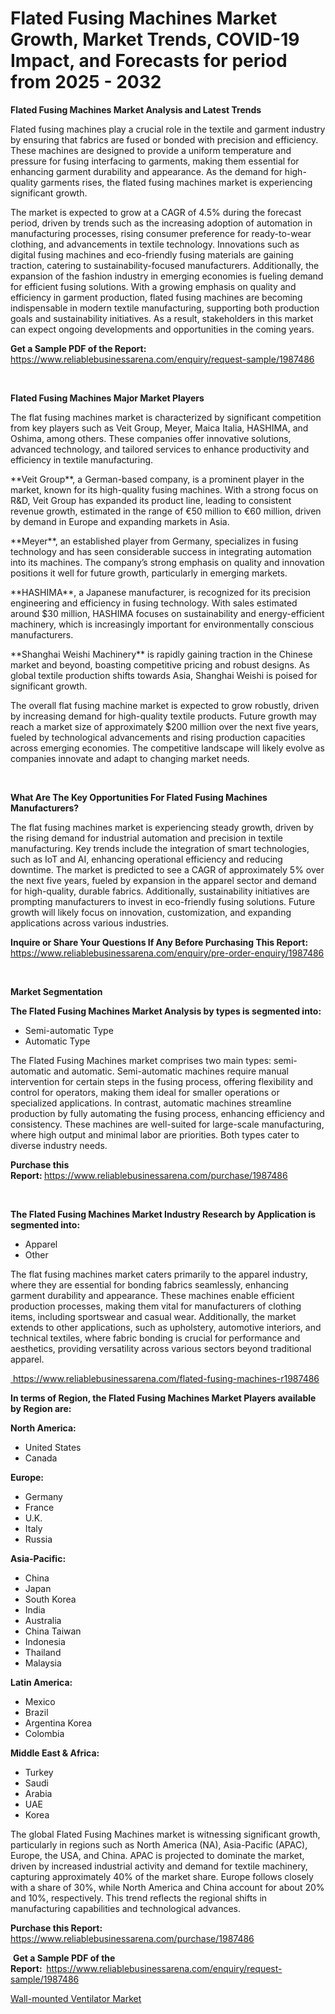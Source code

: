 <p><h1>Flated Fusing Machines Market Growth, Market Trends, COVID-19 Impact, and Forecasts for period from 2025 - 2032</h1></p><p><strong>Flated Fusing Machines Market Analysis and Latest Trends</strong></p>
<p><p>Flated fusing machines play a crucial role in the textile and garment industry by ensuring that fabrics are fused or bonded with precision and efficiency. These machines are designed to provide a uniform temperature and pressure for fusing interfacing to garments, making them essential for enhancing garment durability and appearance. As the demand for high-quality garments rises, the flated fusing machines market is experiencing significant growth. </p><p>The market is expected to grow at a CAGR of 4.5% during the forecast period, driven by trends such as the increasing adoption of automation in manufacturing processes, rising consumer preference for ready-to-wear clothing, and advancements in textile technology. Innovations such as digital fusing machines and eco-friendly fusing materials are gaining traction, catering to sustainability-focused manufacturers. Additionally, the expansion of the fashion industry in emerging economies is fueling demand for efficient fusing solutions. With a growing emphasis on quality and efficiency in garment production, flated fusing machines are becoming indispensable in modern textile manufacturing, supporting both production goals and sustainability initiatives. As a result, stakeholders in this market can expect ongoing developments and opportunities in the coming years.</p></p>
<p><strong>Get a Sample PDF of the Report:&nbsp;</strong> <a href="https://www.reliablebusinessarena.com/enquiry/request-sample/1987486?utm_campaign=2518&utm_medium=2&utm_source=Github&utm_content=ia&utm_term=02032025&utm_id=flated-fusing-machines">https://www.reliablebusinessarena.com/enquiry/request-sample/1987486</a></p>
<p>&nbsp;</p>
<p><strong>Flated Fusing Machines Major Market Players</strong></p>
<p><p>The flat fusing machines market is characterized by significant competition from key players such as Veit Group, Meyer, Maica Italia, HASHIMA, and Oshima, among others. These companies offer innovative solutions, advanced technology, and tailored services to enhance productivity and efficiency in textile manufacturing.</p><p>**Veit Group**, a German-based company, is a prominent player in the market, known for its high-quality fusing machines. With a strong focus on R&D, Veit Group has expanded its product line, leading to consistent revenue growth, estimated in the range of €50 million to €60 million, driven by demand in Europe and expanding markets in Asia.</p><p>**Meyer**, an established player from Germany, specializes in fusing technology and has seen considerable success in integrating automation into its machines. The company’s strong emphasis on quality and innovation positions it well for future growth, particularly in emerging markets.</p><p>**HASHIMA**, a Japanese manufacturer, is recognized for its precision engineering and efficiency in fusing technology. With sales estimated around $30 million, HASHIMA focuses on sustainability and energy-efficient machinery, which is increasingly important for environmentally conscious manufacturers.</p><p>**Shanghai Weishi Machinery** is rapidly gaining traction in the Chinese market and beyond, boasting competitive pricing and robust designs. As global textile production shifts towards Asia, Shanghai Weishi is poised for significant growth.</p><p>The overall flat fusing machine market is expected to grow robustly, driven by increasing demand for high-quality textile products. Future growth may reach a market size of approximately $200 million over the next five years, fueled by technological advancements and rising production capacities across emerging economies. The competitive landscape will likely evolve as companies innovate and adapt to changing market needs.</p></p>
<p>&nbsp;</p>
<p><strong>What Are The Key Opportunities For Flated Fusing Machines Manufacturers?</strong></p>
<p><p>The flat fusing machines market is experiencing steady growth, driven by the rising demand for industrial automation and precision in textile manufacturing. Key trends include the integration of smart technologies, such as IoT and AI, enhancing operational efficiency and reducing downtime. The market is predicted to see a CAGR of approximately 5% over the next five years, fueled by expansion in the apparel sector and demand for high-quality, durable fabrics. Additionally, sustainability initiatives are prompting manufacturers to invest in eco-friendly fusing solutions. Future growth will likely focus on innovation, customization, and expanding applications across various industries.</p></p>
<p><strong>Inquire or Share Your Questions If Any Before Purchasing This Report:</strong> <a href="https://www.reliablebusinessarena.com/enquiry/pre-order-enquiry/1987486?utm_campaign=2518&utm_medium=2&utm_source=Github&utm_content=ia&utm_term=02032025&utm_id=flated-fusing-machines">https://www.reliablebusinessarena.com/enquiry/pre-order-enquiry/1987486</a></p>
<p>&nbsp;</p>
<p><strong>Market Segmentation</strong></p>
<p><strong>The Flated Fusing Machines Market Analysis by types is segmented into:</strong></p>
<p><ul><li>Semi-automatic Type</li><li>Automatic Type</li></ul></p>
<p><p>The Flated Fusing Machines market comprises two main types: semi-automatic and automatic. Semi-automatic machines require manual intervention for certain steps in the fusing process, offering flexibility and control for operators, making them ideal for smaller operations or specialized applications. In contrast, automatic machines streamline production by fully automating the fusing process, enhancing efficiency and consistency. These machines are well-suited for large-scale manufacturing, where high output and minimal labor are priorities. Both types cater to diverse industry needs.</p></p>
<p><strong>Purchase this Report:&nbsp;</strong><a href="https://www.reliablebusinessarena.com/purchase/1987486?utm_campaign=2518&utm_medium=2&utm_source=Github&utm_content=ia&utm_term=02032025&utm_id=flated-fusing-machines">https://www.reliablebusinessarena.com/purchase/1987486</a></p>
<p>&nbsp;</p>
<p><strong>The Flated Fusing Machines Market Industry Research by Application is segmented into:</strong></p>
<p><ul><li>Apparel</li><li>Other</li></ul></p>
<p><p>The flat fusing machines market caters primarily to the apparel industry, where they are essential for bonding fabrics seamlessly, enhancing garment durability and appearance. These machines enable efficient production processes, making them vital for manufacturers of clothing items, including sportswear and casual wear. Additionally, the market extends to other applications, such as upholstery, automotive interiors, and technical textiles, where fabric bonding is crucial for performance and aesthetics, providing versatility across various sectors beyond traditional apparel.</p></p>
<p><a href="https://www.reliablebusinessarena.com/flated-fusing-machines-r1987486?utm_campaign=2518&utm_medium=2&utm_source=Github&utm_content=ia&utm_term=02032025&utm_id=flated-fusing-machines">&nbsp;https://www.reliablebusinessarena.com/flated-fusing-machines-r1987486</a></p>
<p><strong>In terms of Region, the Flated Fusing Machines Market Players available by Region are:</strong></p>
<p>
    <p> <strong> North America: </strong>
        <ul>
            <li>United States</li>
            <li>Canada</li>
        </ul>
        </p> 
    <p> <strong> Europe: </strong>
        <ul>
            <li>Germany</li>
            <li>France</li>
            <li>U.K.</li>
            <li>Italy</li>
            <li>Russia</li>
        </ul>
        </p> 
    <p> <strong> Asia-Pacific: </strong>
        <ul>
            <li>China</li>
            <li>Japan</li>
            <li>South Korea</li>
            <li>India</li>
            <li>Australia</li>
            <li>China Taiwan</li>
            <li>Indonesia</li>
            <li>Thailand</li>
            <li>Malaysia</li>
        </ul>
        </p> 
    <p> <strong> Latin America: </strong>
        <ul>
            <li>Mexico</li>
            <li>Brazil</li>
            <li>Argentina Korea</li>
            <li>Colombia</li>
        </ul>
        </p> 
    <p> <strong> Middle East & Africa: </strong>
        <ul>
            <li>Turkey</li>
            <li>Saudi</li>
            <li>Arabia</li>
            <li>UAE</li>
            <li>Korea</li>
        </ul>
    </p>
    </p>
<p><p>The global Flated Fusing Machines market is witnessing significant growth, particularly in regions such as North America (NA), Asia-Pacific (APAC), Europe, the USA, and China. APAC is projected to dominate the market, driven by increased industrial activity and demand for textile machinery, capturing approximately 40% of the market share. Europe follows closely with a share of 30%, while North America and China account for about 20% and 10%, respectively. This trend reflects the regional shifts in manufacturing capabilities and technological advances.</p></p>
<p><strong>Purchase this Report: </strong><a href="https://www.reliablebusinessarena.com/purchase/1987486?utm_campaign=2518&utm_medium=2&utm_source=Github&utm_content=ia&utm_term=02032025&utm_id=flated-fusing-machines">https://www.reliablebusinessarena.com/purchase/1987486</a></p>
<p>&nbsp;<strong>Get a Sample PDF of the Report:&nbsp;&nbsp;</strong><a href="https://www.reliablebusinessarena.com/enquiry/request-sample/1987486?utm_campaign=2518&utm_medium=2&utm_source=Github&utm_content=ia&utm_term=02032025&utm_id=flated-fusing-machines">https://www.reliablebusinessarena.com/enquiry/request-sample/1987486</a></p>
<p><strong></strong></p>
<p><p><a href="https://github.com/krinerstormy331/Market-Research-Report-List-1/blob/main/wall-mounted-ventilator-market.md?utm_campaign=2518&utm_medium=2&utm_source=Github&utm_content=ia&utm_term=02032025&utm_id=flated-fusing-machines">Wall-mounted Ventilator Market</a></p></p>